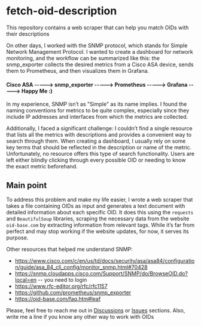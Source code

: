# fetch-oid-description
This repository contains a web scraper that can help you match OIDs with their descriptions 

On other days, I worked with the SNMP protocol, which stands for Simple Network Management Protocol. I wanted to create a dashboard for network monitoring, and the workflow can be summarized like this: the snmp_exporter collects the desired metrics from a Cisco ASA device, sends them to Prometheus, and then visualizes them in Grafana.  


#### Cisco ASA -----> snmp_exporter -----> Prometheus -----> Grafana -----> Happy Me :)  

In my experience, SNMP isn’t as "Simple" as its name implies. I found the naming conventions for metrics to be quite complex, especially since they include IP addresses and interfaces from which the metrics are collected.  

Additionally, I faced a significant challenge: I couldn’t find a single resource that lists all the metrics with descriptions and provides a convenient way to search through them. When creating a dashboard, I usually rely on some key terms that should be reflected in the description or name of the metric. Unfortunately, no resource offers this type of search functionality. Users are left either blindly clicking through every possible OID or needing to know the exact metric beforehand.

## Main point
To address this problem and make my life easier, I wrote a web scraper that takes a file containing OIDs as input and generates a text document with detailed information about each specific OID. It does this using the `requests` and `BeautifulSoup` libraries, scraping the necessary data from the website `oid-base.com` by extracting information from relevant tags. While it’s far from perfect and may stop working if the website updates, for now, it serves its purpose.

Other resources that helped me understand SNMP:
- https://www.cisco.com/c/en/us/td/docs/security/asa/asa84/configuration/guide/asa_84_cli_config/monitor_snmp.html#70428
- https://snmp.cloudapps.cisco.com/Support/SNMP/do/BrowseOID.do?local=en  -- you need to login
- https://www.rfc-editor.org/rfc/rfc1157
- https://github.com/prometheus/snmp_exporter
- https://oid-base.com/faq.htm#leaf

Please, feel free to reach me out in [Discussions](https://github.com/elshirak/fetch-oid-description/discussions) or [Issues](https://github.com/elshirak/fetch-oid-description/issues) sections. Also, write me a line if you know any other way to work with OIDs
